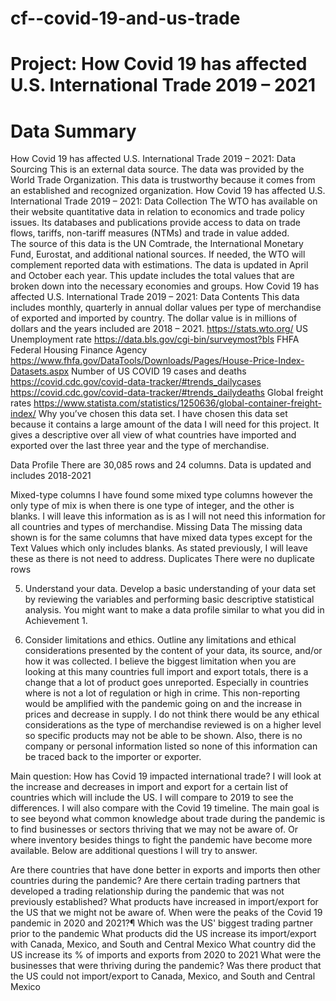 # cf--covid-19-and-us-trade
# Project: How Covid 19 has affected U.S. International Trade 2019 – 2021

# Data Summary
How Covid 19 has affected U.S. International Trade 2019 – 2021: Data Sourcing
This is an external data source. The data was provided by the World Trade Organization. This data is trustworthy because it comes from an established and recognized organization. 
How Covid 19 has affected U.S. International Trade 2019 – 2021: Data Collection
The WTO has available on their website quantitative data in relation to economics and trade policy issues. Its databases and publications provide access to data on trade flows, tariffs, non-tariff measures (NTMs) and trade in value added.  
The source of this data is the UN Comtrade, the International Monetary Fund, Eurostat, and additional national sources. If needed, the WTO will complement reported data with estimations. The data is updated in April and October each year. This update includes the total values that are broken down into the necessary economies and groups. 
How Covid 19 has affected U.S. International Trade 2019 – 2021: Data Contents
This data includes monthly, quarterly in annual dollar values per type of merchandise of exported and imported by country. The dollar value is in millions of dollars and the years included are 2018 – 2021.
https://stats.wto.org/
US Unemployment rate
https://data.bls.gov/cgi-bin/surveymost?bls
FHFA Federal Housing Finance Agency
https://www.fhfa.gov/DataTools/Downloads/Pages/House-Price-Index-Datasets.aspx
Number of US COVID 19 cases and deaths
https://covid.cdc.gov/covid-data-tracker/#trends_dailycases
https://covid.cdc.gov/covid-data-tracker/#trends_dailydeaths
Global freight rates
https://www.statista.com/statistics/1250636/global-container-freight-index/
Why you’ve chosen this data set.
I have chosen this data set because it contains a large amount of the data I will need for this project. It gives a descriptive over all view of what countries have imported and exported over the last three year and the type of merchandise.

Data Profile
There are 30,085 rows and 24 columns. Data is updated and includes 2018-2021 

Mixed-type columns
I have found some mixed type columns however the only type of mix is when there is one type of integer, and the other is blanks. I will leave this information as is as I will not need this information for all countries and types of merchandise. 
Missing Data
The missing data shown is for the same columns that have mixed data types except for the Text Values which only includes blanks. As stated previously, I will leave these as there is not need to address. 
Duplicates
There were no duplicate rows

5. Understand your data. Develop a basic understanding of your data set by reviewing the variables and performing basic descriptive statistical analysis. You might want to make a data profile similar to what you did in Achievement 1.
 
6. Consider limitations and ethics. Outline any limitations and ethical considerations presented by the content of your data, its source, and/or how it was collected.
I believe the biggest limitation when you are looking at this many countries full import and export totals, there is a change that a lot of product goes unreported. Especially in countries where is not a lot of regulation or high in crime. This non-reporting would be amplified with the pandemic going on and the increase in prices and decrease in supply. 
I do not think there would be any ethical considerations as the type of merchandise reviewed is on a higher level so specific products may not be able to be shown. Also, there is no company or personal information listed so none of this information can be traced back to the importer or exporter. 

Main question:
How has Covid 19 impacted international trade?
I will look at the increase and decreases in import and export for a certain list of countries which will include the US. I will compare to 2019 to see the differences. I will also compare with the Covid 19 timeline. The main goal is to see beyond what common knowledge about trade during the pandemic is to find businesses or sectors thriving that we may not be aware of. Or where inventory besides things to fight the pandemic have become more available. Below are additional questions I will try to answer. 

Are there countries that have done better in exports and imports then other countries during the pandemic?
Are there certain trading partners that developed a trading relationship during the pandemic that was not previously established? 
What products have increased in import/export for the US that we might not be aware of. 
When were the peaks of the Covid 19 pandemic in 2020 and 2021?¶
Which was the US' biggest trading partner prior to the pandemic
What products did the US increase its import/export with Canada, Mexico, and South and Central Mexico
What country did the US increase its % of imports and exports from 2020 to 2021
What were the businesses that were thriving during the pandemic?
Was there product that the US could not import/export to Canada, Mexico, and South and Central Mexico
